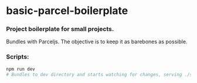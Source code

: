 # basic-parcel-boilerplate
### Project boilerplate for small projects.

Bundles with Parceljs.
The objective is to keep it as barebones as possible.

### Scripts:
```ruby
npm run dev
# Bundles to dev directory and starts watching for changes, serving ./src/script/index.html via http://localhost:1234 from ./dev directory

```